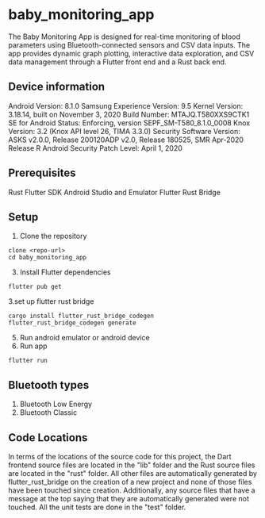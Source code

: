 # baby_monitoring_app

The Baby Monitoring App is designed for real-time monitoring of blood parameters using Bluetooth-connected sensors and CSV data inputs. The app provides dynamic graph plotting, interactive data exploration, and CSV data management through a Flutter front end and a Rust back end.

## Device information

Android Version: 8.1.0
Samsung Experience Version: 9.5
Kernel Version: 3.18.14, built on November 3, 2020
Build Number: MTAJQ.T580XXS9CTK1
SE for Android Status: Enforcing, version SEPF_SM-T580_8.1.0_0008
Knox Version: 3.2 (Knox API level 26, TIMA 3.3.0)
Security Software Version: ASKS v2.0.0, Release 200120ADP v2.0, Release 180525, SMR Apr-2020 Release R
Android Security Patch Level: April 1, 2020


## Prerequisites 
Rust 
Flutter SDK
Android Studio and Emulator
Flutter Rust Bridge

## Setup
1. Clone the repository
```shell
clone <repo-url>
cd baby_monitoring_app
```
3. Install Flutter dependencies
```shell
flutter pub get
``` 
3.set up flutter rust bridge
```shell
cargo install flutter_rust_bridge_codegen
flutter_rust_bridge_codegen generate
```
5. Run android emulator or android device
6. Run app
```shell
flutter run
```

## Bluetooth types
1. Bluetooth Low Energy
2. Bluetooth Classic

## Code Locations
In terms of the locations of the source code for this project, the Dart frontend source files are located in the "lib" folder and the Rust source files are located in the "rust" folder. All other files are automatically generated by flutter_rust_bridge on the creation of a new project and none of those files have been touched since creation. Additionally, any source files that have a message at the top saying that they are automatically generated were not touched. All the unit tests are done in the "test" folder.
